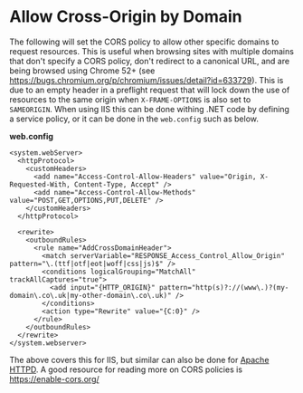 # Allow Cross-Origin by Domain

The following will set the CORS policy to allow other specific domains to request resources. This is useful when browsing sites with multiple domains that don't specify a CORS policy, don't redirect to a canonical URL, and are being browsed using Chrome 52+ (see https://bugs.chromium.org/p/chromium/issues/detail?id=633729). This is due to an empty header in a preflight request that will lock down the use of resources to the same origin when `X-FRAME-OPTIONS` is also set to `SAMEORIGIN`. When using IIS this can be done withing .NET code by defining a service policy, or it can be done in the `web.config` such as below.

**web.config**
```iis
<system.webServer>
  <httpProtocol>
    <customHeaders>
      <add name="Access-Control-Allow-Headers" value="Origin, X-Requested-With, Content-Type, Accept" />
      <add name="Access-Control-Allow-Methods" value="POST,GET,OPTIONS,PUT,DELETE" />
    </customHeaders>
  </httpProtocol>
  
  <rewrite>
    <outboundRules>
      <rule name="AddCrossDomainHeader">
        <match serverVariable="RESPONSE_Access_Control_Allow_Origin" pattern="\.(ttf|otf|eot|woff|css|js)$" />
        <conditions logicalGrouping="MatchAll" trackAllCaptures="true">
          <add input="{HTTP_ORIGIN}" pattern="http(s)?://(www\.)?(my-domain\.co\.uk|my-other-domain\.co\.uk)" />
        </conditions>
        <action type="Rewrite" value="{C:0}" />
      </rule>
    </outboundRules>
  </rewrite>
</system.webserver>
```

The above covers this for IIS, but similar can also be done for [Apache HTTPD](../apache-httpd/allowCrossOriginByDomain.md). A good resource for reading more on CORS policies is https://enable-cors.org/
